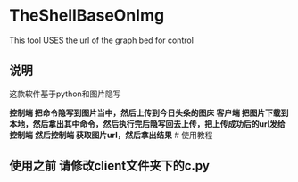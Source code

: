 # TheShellBaseOnImg
This tool USES the url of the graph bed for control
## 说明 
<p data-tinymce="tinymce-p">这款软件基于python和图片隐写</p>
<strong>控制端 把命令隐写到图片当中，然后上传到今日头条的图床</strong>
<strong>客户端 把图片下载到本地，然后拿出其中命令，然后执行完后隐写回去上传，把上传成功后的url发给控制端</strong>
<strong>然后控制端 获取图片url，然后拿出结果</strong>
# 使用教程
<p data-tinymce="tinymce-p"><h2>使用之前 请修改client文件夹下的c.py</h2></p>
